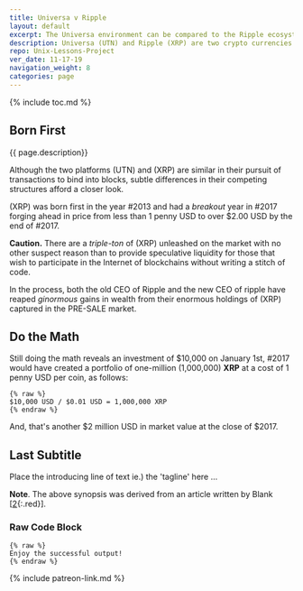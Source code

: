```yaml
---
title: Universa v Ripple
layout: default
excerpt: The Universa environment can be compared to the Ripple ecosystem ...
description: Universa (UTN) and Ripple (XRP) are two crypto currencies. One was born at the end of 2017, the other conceived in 2013.
repo: Unix-Lessons-Project 
ver_date: 11-17-19
navigation_weight: 8
categories: page
---
```

{% include toc.md %}

## Born First

{{ page.description}}

Although the two platforms (UTN) and (XRP) are similar in their pursuit of transactions to bind into blocks, subtle differences in their competing structures afford a closer look.

(XRP) was born first in the year #2013 and had a *breakout* year in #2017 forging ahead in price from less than 1 penny USD to over $2.00 USD by the end of #2017.

**Caution.** There are a *triple-ton* of (XRP) unleashed on the market with no other suspect reason than to provide speculative liquidity for those that wish to participate in the Internet of blockchains without writing a stitch of code.

In the process, both the old CEO of Ripple and the new CEO of ripple have reaped *ginormous* gains in wealth from their enormous holdings of (XRP) captured in the PRE-SALE market.

## Do the Math

Still doing the math reveals an investment of $10,000 on January 1st, #2017 would have created a portfolio of one-million (1,000,000) **XRP** at a cost of 1 penny USD per coin, as follows:

```liquid
{% raw %}
$10,000 USD / $0.01 USD = 1,000,000 XRP
{% endraw %}
```

And, that's another $2 million USD in market value at the close of $2017.

## Last Subtitle

Place the introducing line of text ie.) the 'tagline' here ...

**Note**. The above synopsis was derived from an article written by Blank [[2](#BLANK){:.red}].

### Raw Code Block

```liquid
{% raw %}
Enjoy the successful output!
{% endraw %}
```

{% include patreon-link.md %}
